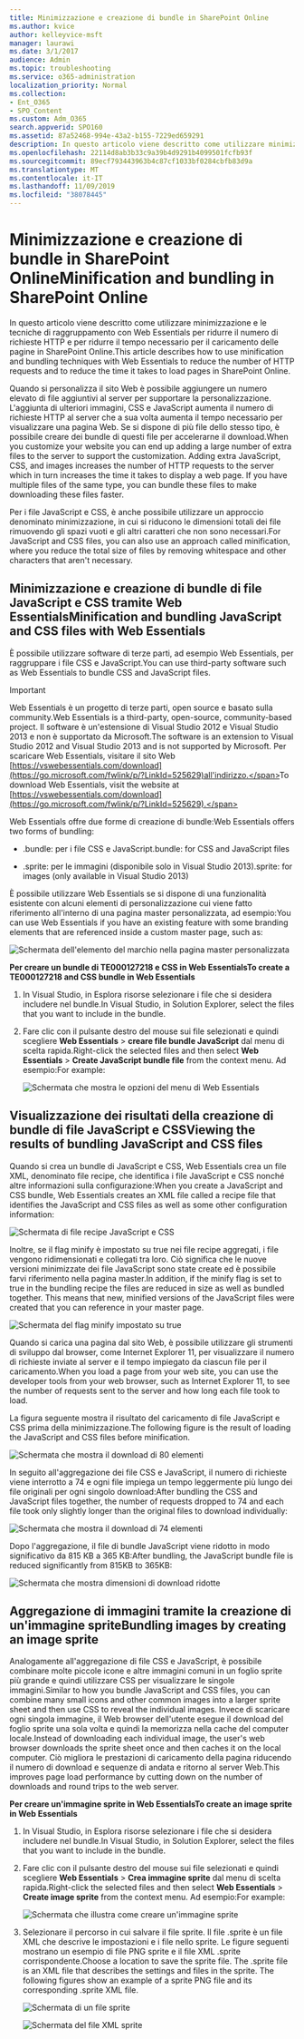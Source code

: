 ```yaml
---
title: Minimizzazione e creazione di bundle in SharePoint Online
ms.author: kvice
author: kelleyvice-msft
manager: laurawi
ms.date: 3/1/2017
audience: Admin
ms.topic: troubleshooting
ms.service: o365-administration
localization_priority: Normal
ms.collection:
- Ent_O365
- SPO_Content
ms.custom: Adm_O365
search.appverid: SPO160
ms.assetid: 87a52468-994e-43a2-b155-7229ed659291
description: In questo articolo viene descritto come utilizzare minimizzazione e le tecniche di raggruppamento con Web Essentials per ridurre il numero di richieste HTTP e per ridurre il tempo necessario per il caricamento delle pagine in SharePoint Online.
ms.openlocfilehash: 22114d8ab3b33c9a39b4d9291b4099501fcfb93f
ms.sourcegitcommit: 89ecf793443963b4c87cf1033bf0284cbfb83d9a
ms.translationtype: MT
ms.contentlocale: it-IT
ms.lasthandoff: 11/09/2019
ms.locfileid: "38078445"
---
```

# <a name="minification-and-bundling-in-sharepoint-online"></a><span data-ttu-id="79b22-103">Minimizzazione e creazione di bundle in SharePoint Online</span><span class="sxs-lookup"><span data-stu-id="79b22-103">Minification and bundling in SharePoint Online</span></span>

<span data-ttu-id="79b22-104">In questo articolo viene descritto come utilizzare minimizzazione e le tecniche di raggruppamento con Web Essentials per ridurre il numero di richieste HTTP e per ridurre il tempo necessario per il caricamento delle pagine in SharePoint Online.</span><span class="sxs-lookup"><span data-stu-id="79b22-104">This article describes how to use minification and bundling techniques with Web Essentials to reduce the number of HTTP requests and to reduce the time it takes to load pages in SharePoint Online.</span></span>
  
<span data-ttu-id="79b22-p101">Quando si personalizza il sito Web è possibile aggiungere un numero elevato di file aggiuntivi al server per supportare la personalizzazione. L'aggiunta di ulteriori immagini, CSS e JavaScript aumenta il numero di richieste HTTP al server che a sua volta aumenta il tempo necessario per visualizzare una pagina Web. Se si dispone di più file dello stesso tipo, è possibile creare dei bundle di questi file per accelerarne il download.</span><span class="sxs-lookup"><span data-stu-id="79b22-p101">When you customize your website you can end up adding a large number of extra files to the server to support the customization. Adding extra JavaScript, CSS, and images increases the number of HTTP requests to the server which in turn increases the time it takes to display a web page. If you have multiple files of the same type, you can bundle these files to make downloading these files faster.</span></span>
  
<span data-ttu-id="79b22-108">Per i file JavaScript e CSS, è anche possibile utilizzare un approccio denominato minimizzazione, in cui si riducono le dimensioni totali dei file rimuovendo gli spazi vuoti e gli altri caratteri che non sono necessari.</span><span class="sxs-lookup"><span data-stu-id="79b22-108">For JavaScript and CSS files, you can also use an approach called minification, where you reduce the total size of files by removing whitespace and other characters that aren't necessary.</span></span>
  
## <a name="minification-and-bundling-javascript-and-css-files-with-web-essentials"></a><span data-ttu-id="79b22-109">Minimizzazione e creazione di bundle di file JavaScript e CSS tramite Web Essentials</span><span class="sxs-lookup"><span data-stu-id="79b22-109">Minification and bundling JavaScript and CSS files with Web Essentials</span></span>

<span data-ttu-id="79b22-110">È possibile utilizzare software di terze parti, ad esempio Web Essentials, per raggruppare i file CSS e JavaScript.</span><span class="sxs-lookup"><span data-stu-id="79b22-110">You can use third-party software such as Web Essentials to bundle CSS and JavaScript files.</span></span>
  
> [!IMPORTANT]
> <span data-ttu-id="79b22-111">Web Essentials è un progetto di terze parti, open source e basato sulla community.</span><span class="sxs-lookup"><span data-stu-id="79b22-111">Web Essentials is a third-party, open-source, community-based project.</span></span> <span data-ttu-id="79b22-112">Il software è un'estensione di Visual Studio 2012 e Visual Studio 2013 e non è supportato da Microsoft.</span><span class="sxs-lookup"><span data-stu-id="79b22-112">The software is an extension to Visual Studio 2012 and Visual Studio 2013 and is not supported by Microsoft.</span></span> <span data-ttu-id="79b22-113">Per scaricare Web Essentials, visitare il sito Web [https://vswebessentials.com/download](https://go.microsoft.com/fwlink/p/?LinkId=525629)all'indirizzo.</span><span class="sxs-lookup"><span data-stu-id="79b22-113">To download Web Essentials, visit the website at [https://vswebessentials.com/download](https://go.microsoft.com/fwlink/p/?LinkId=525629).</span></span> 
  
<span data-ttu-id="79b22-114">Web Essentials offre due forme di creazione di bundle:</span><span class="sxs-lookup"><span data-stu-id="79b22-114">Web Essentials offers two forms of bundling:</span></span>
  
- <span data-ttu-id="79b22-115">.bundle: per i file CSS e JavaScript</span><span class="sxs-lookup"><span data-stu-id="79b22-115">.bundle: for CSS and JavaScript files</span></span>
    
- <span data-ttu-id="79b22-116">.sprite: per le immagini (disponibile solo in Visual Studio 2013)</span><span class="sxs-lookup"><span data-stu-id="79b22-116">.sprite: for images (only available in Visual Studio 2013)</span></span>
    
<span data-ttu-id="79b22-117">È possibile utilizzare Web Essentials se si dispone di una funzionalità esistente con alcuni elementi di personalizzazione cui viene fatto riferimento all'interno di una pagina master personalizzata, ad esempio:</span><span class="sxs-lookup"><span data-stu-id="79b22-117">You can use Web Essentials if you have an existing feature with some branding elements that are referenced inside a custom master page, such as:</span></span>
  
![Schermata dell'elemento del marchio nella pagina master personalizzata](media/3a6eba36-973d-482b-8556-a9394b8ba19f.png)
  
 <span data-ttu-id="79b22-119">**Per creare un bundle di TE000127218 e CSS in Web Essentials**</span><span class="sxs-lookup"><span data-stu-id="79b22-119">**To create a TE000127218 and CSS bundle in Web Essentials**</span></span>
  
1. <span data-ttu-id="79b22-120">In Visual Studio, in Esplora risorse selezionare i file che si desidera includere nel bundle.</span><span class="sxs-lookup"><span data-stu-id="79b22-120">In Visual Studio, in Solution Explorer, select the files that you want to include in the bundle.</span></span>
    
2. <span data-ttu-id="79b22-121">Fare clic con il pulsante destro del mouse sui file selezionati e quindi scegliere **Web Essentials** \> **creare file bundle JavaScript** dal menu di scelta rapida.</span><span class="sxs-lookup"><span data-stu-id="79b22-121">Right-click the selected files and then select **Web Essentials** \> **Create JavaScript bundle file** from the context menu.</span></span> <span data-ttu-id="79b22-122">Ad esempio:</span><span class="sxs-lookup"><span data-stu-id="79b22-122">For example:</span></span> 
    
    ![Schermata che mostra le opzioni del menu di Web Essentials](media/41aac84c-4538-4f78-b454-46e651f868a3.png)
  
## <a name="viewing-the-results-of-bundling-javascript-and-css-files"></a><span data-ttu-id="79b22-124">Visualizzazione dei risultati della creazione di bundle di file JavaScript e CSS</span><span class="sxs-lookup"><span data-stu-id="79b22-124">Viewing the results of bundling JavaScript and CSS files</span></span>

<span data-ttu-id="79b22-125">Quando si crea un bundle di JavaScript e CSS, Web Essentials crea un file XML, denominato file recipe, che identifica i file JavaScript e CSS nonché altre informazioni sulla configurazione:</span><span class="sxs-lookup"><span data-stu-id="79b22-125">When you create a JavaScript and CSS bundle, Web Essentials creates an XML file called a recipe file that identifies the JavaScript and CSS files as well as some other configuration information:</span></span> 
  
![Schermata di file recipe JavaScript e CSS](media/7ba891f8-52d8-467b-a0f6-b062dd1137a4.png)
  
<span data-ttu-id="79b22-p104">Inoltre, se il flag minify è impostato su true nei file recipe aggregati, i file vengono ridimensionati e collegati tra loro. Ciò significa che le nuove versioni minimizzate dei file JavaScript sono state create ed è possibile farvi riferimento nella pagina master.</span><span class="sxs-lookup"><span data-stu-id="79b22-p104">In addition, if the minify flag is set to true in the bundling recipe the files are reduced in size as well as bundled together. This means that new, minified versions of the JavaScript files were created that you can reference in your master page.</span></span>
  
![Schermata del flag minify impostato su true](media/50523af2-6412-4117-ac3d-5bd26f6d562e.png)
  
<span data-ttu-id="79b22-130">Quando si carica una pagina dal sito Web, è possibile utilizzare gli strumenti di sviluppo dal browser, come Internet Explorer 11, per visualizzare il numero di richieste inviate al server e il tempo impiegato da ciascun file per il caricamento.</span><span class="sxs-lookup"><span data-stu-id="79b22-130">When you load a page from your web site, you can use the developer tools from your web browser, such as Internet Explorer 11, to see the number of requests sent to the server and how long each file took to load.</span></span>
  
<span data-ttu-id="79b22-131">La figura seguente mostra il risultato del caricamento di file JavaScript e CSS prima della minimizzazione.</span><span class="sxs-lookup"><span data-stu-id="79b22-131">The following figure is the result of loading the JavaScript and CSS files before minification.</span></span>
  
![Schermata che mostra il download di 80 elementi](media/e2df3912-1923-46e6-8cf2-3015a31554e1.png)
  
<span data-ttu-id="79b22-133">In seguito all'aggregazione dei file CSS e JavaScript, il numero di richieste viene interrotto a 74 e ogni file impiega un tempo leggermente più lungo dei file originali per ogni singolo download:</span><span class="sxs-lookup"><span data-stu-id="79b22-133">After bundling the CSS and JavaScript files together, the number of requests dropped to 74 and each file took only slightly longer than the original files to download individually:</span></span>
  
![Schermata che mostra il download di 74 elementi](media/686c4387-70e8-4a74-9d45-059f33a91184.png)
  
<span data-ttu-id="79b22-135">Dopo l'aggregazione, il file di bundle JavaScript viene ridotto in modo significativo da 815 KB a 365 KB:</span><span class="sxs-lookup"><span data-stu-id="79b22-135">After bundling, the JavaScript bundle file is reduced significantly from 815KB to 365KB:</span></span>
  
![Schermata che mostra dimensioni di download ridotte](media/5e7dbd98-faff-4f68-b320-108fb252e395.png)
  
## <a name="bundling-images-by-creating-an-image-sprite"></a><span data-ttu-id="79b22-137">Aggregazione di immagini tramite la creazione di un'immagine sprite</span><span class="sxs-lookup"><span data-stu-id="79b22-137">Bundling images by creating an image sprite</span></span>

<span data-ttu-id="79b22-138">Analogamente all'aggregazione di file CSS e JavaScript, è possibile combinare molte piccole icone e altre immagini comuni in un foglio sprite più grande e quindi utilizzare CSS per visualizzare le singole immagini.</span><span class="sxs-lookup"><span data-stu-id="79b22-138">Similar to how you bundle JavaScript and CSS files, you can combine many small icons and other common images into a larger sprite sheet and then use CSS to reveal the individual images.</span></span> <span data-ttu-id="79b22-139">Invece di scaricare ogni singola immagine, il Web browser dell'utente esegue il download del foglio sprite una sola volta e quindi la memorizza nella cache del computer locale.</span><span class="sxs-lookup"><span data-stu-id="79b22-139">Instead of downloading each individual image, the user's web browser downloads the sprite sheet once and then caches it on the local computer.</span></span> <span data-ttu-id="79b22-140">Ciò migliora le prestazioni di caricamento della pagina riducendo il numero di download e sequenze di andata e ritorno al server Web.</span><span class="sxs-lookup"><span data-stu-id="79b22-140">This improves page load performance by cutting down on the number of downloads and round trips to the web server.</span></span>
  
 <span data-ttu-id="79b22-141">**Per creare un'immagine sprite in Web Essentials**</span><span class="sxs-lookup"><span data-stu-id="79b22-141">**To create an image sprite in Web Essentials**</span></span>
  
1. <span data-ttu-id="79b22-142">In Visual Studio, in Esplora risorse selezionare i file che si desidera includere nel bundle.</span><span class="sxs-lookup"><span data-stu-id="79b22-142">In Visual Studio, in Solution Explorer, select the files that you want to include in the bundle.</span></span>
    
2. <span data-ttu-id="79b22-143">Fare clic con il pulsante destro del mouse sui file selezionati e quindi scegliere **Web Essentials** \> **Crea immagine sprite** dal menu di scelta rapida.</span><span class="sxs-lookup"><span data-stu-id="79b22-143">Right-click the selected files and then select **Web Essentials** \> **Create image sprite** from the context menu.</span></span> <span data-ttu-id="79b22-144">Ad esempio:</span><span class="sxs-lookup"><span data-stu-id="79b22-144">For example:</span></span> 
    
    ![Schermata che illustra come creare un'immagine sprite](media/de0fe741-4ef7-4e3b-bafa-ef9f4822dac6.png)
  
3. <span data-ttu-id="79b22-p107">Selezionare il percorso in cui salvare il file sprite. Il file .sprite è un file XML che descrive le impostazioni e i file nello sprite. Le figure seguenti mostrano un esempio di file PNG sprite e il file XML .sprite corrispondente.</span><span class="sxs-lookup"><span data-stu-id="79b22-p107">Choose a location to save the sprite file. The .sprite file is an XML file that describes the settings and files in the sprite. The following figures show an example of a sprite PNG file and its corresponding .sprite XML file.</span></span>
    
    ![Schermata di un file sprite](media/0876bb2a-d1b9-4169-8e95-9c290d628d90.png)
  
    ![Schermata del file XML sprite](media/d1f94776-280d-4d56-abb5-384f145d9989.png)
  

